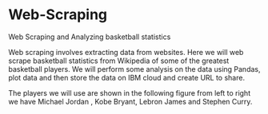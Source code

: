 # Web-Scraping
Web Scraping and Analyzing basketball statistics

Web scraping involves extracting data from websites. Here we will web scrape basketball statistics from Wikipedia of some of the greatest basketball players. We will perform some analysis on the data using Pandas, plot data and then store the data on IBM cloud and create URL to share.

The players we will use are shown in the following figure from left to right we have Michael Jordan , Kobe Bryant, Lebron James and Stephen Curry.
